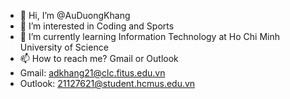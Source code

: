 - 👋 Hi, I’m @AuDuongKhang
- 👀 I’m interested in Coding and Sports
- 🌱 I’m currently learning Information Technology at Ho Chi Minh University of Science
- 📫 How to reach me? Gmail or Outlook
-  Gmail: adkhang21@clc.fitus.edu.vn
-  Outlook: 21127621@student.hcmus.edu.vn

<!---
AuDuongKhang/AuDuongKhang is a ✨ special ✨ repository because its `README.md` (this file) appears on your GitHub profile.
You can click the Preview link to take a look at your changes.
--->
